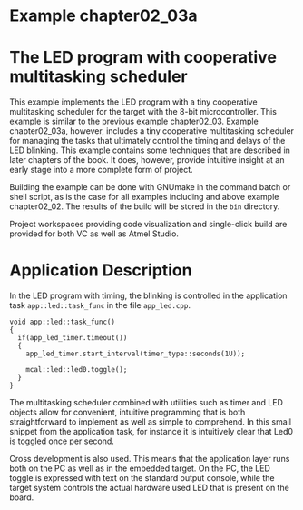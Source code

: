 # Example chapter02_03a
# The LED program with cooperative multitasking scheduler

This example implements the LED program with
a tiny cooperative multitasking scheduler for the
target with the 8-bit microcontroller.
This example is similar to the previous example chapter02_03.
Example chapter02_03a, however, includes a tiny
cooperative multitasking scheduler for managing
the tasks that ultimately control the timing and delays
of the LED blinking. This example contains some techniques
that are described in later chapters of the book. It does,
however, provide intuitive insight at an early stage into
a more complete form of project.

Building the example can be done with GNUmake
in the command batch or shell script,
as is the case for all examples including and above
example chapter02_02. The results of the build will be stored
in the `bin` directory.

Project workspaces providing code visualization
and single-click build are provided for both
VC as well as Atmel Studio.

# Application Description

In the LED program with timing, the blinking is controlled
in the application task `app::led::task_func`
in the file `app_led.cpp`.

```
void app::led::task_func()
{
  if(app_led_timer.timeout())
  {
    app_led_timer.start_interval(timer_type::seconds(1U));

    mcal::led::led0.toggle();
  }
}
```

The multitasking scheduler combined with utilities such as
timer and LED objects allow for convenient, intuitive
programming that is both straightforward to implement
as well as simple to comprehend. In this small snippet
from the application task, for instance it is intuitively
clear that Led0 is toggled once per second.

Cross development is also used. This means that
the application layer runs both on the PC as well
as in the embedded target. On the PC, the LED
toggle is expressed with text on the standard output
console, while the target system controls the actual
hardware used LED that is present on the board.
